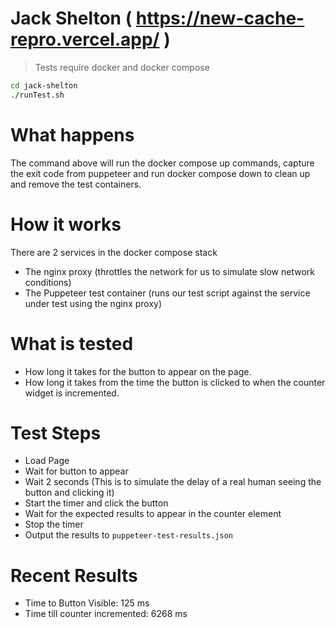 # Jack Shelton ( https://new-cache-repro.vercel.app/ )

> Tests require docker and docker compose

```bash
cd jack-shelton
./runTest.sh
```

# What happens

The command above will run the docker compose up commands, capture the exit code from puppeteer and run docker compose down to clean up and remove the test containers.

# How it works

There are 2 services in the docker compose stack

- The nginx proxy (throttles the network for us to simulate slow network conditions)
- The Puppeteer test container (runs our test script against the service under test using the nginx proxy)

# What is tested

- How long it takes for the button to appear on the page.
- How long it takes from the time the button is clicked to when the counter widget is incremented.

# Test Steps

- Load Page
- Wait for button to appear
- Wait 2 seconds (This is to simulate the delay of a real human seeing the button and clicking it)
- Start the timer and click the button
- Wait for the expected results to appear in the counter element
- Stop the timer
- Output the results to `puppeteer-test-results.json`

# Recent Results

- Time to Button Visible: 125 ms
- Time till counter incremented: 6268 ms
